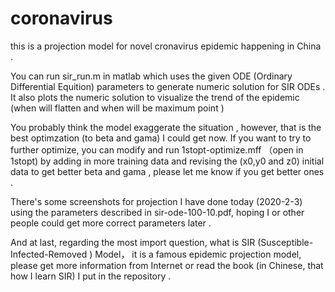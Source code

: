 # coronavirus
this is a projection model for novel cronavirus epidemic happening in China .

You can run sir_run.m in matlab which uses the given ODE (Ordinary Differential Equition)  parameters to generate numeric solution for 
SIR ODEs . It also plots the numeric solution to visualize the trend of the epidemic (when will flatten and when will be maximum point )

You probably think the model exaggerate the situation , however, that is the best optimzation (to beta and gama) I could get now. 
If you want to try to further optimize, you can modify and run 1stopt-optimize.mff （open in 1stopt) by adding in more training data 
and revising the (x0,y0 and z0) initial data to get better beta and gama , please let me know if you get better ones .

There's some screenshots for projection I have done today (2020-2-3) using the parameters described in sir-ode-100-10.pdf, hoping I or other people could get more correct parameters later .

And at last, regarding the most import question, what is SIR (Susceptible-Infected-Removed ) Model， it is a famous epidemic projection model,  please get more information from Internet or read the book (in Chinese, that how I learn SIR) I put in the repository .
